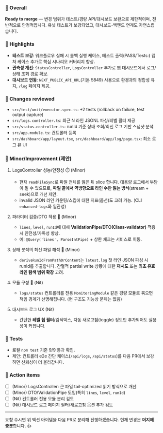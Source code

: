### 🧾 Overall
**Ready to merge** — 변경 범위가 테스트/경량 API/대시보드 보완으로 제한적이며, 전반적으로 안정적입니다. 유닛 테스트가 보강되었고, 대시보드-백엔드 연계도 자연스럽습니다.

### 🌟 Highlights
- **테스트 보강**: 워크플로우 실패 시 롤백 실행 케이스, 테스트 출력(PASS/Tests:) 캡처 케이스 추가로 핵심 시나리오 커버리지 향상.
- **관측성 개선**: `StatusController`, `LogsController` 추가로 웹 대시보드에서 로그/상태 조회 경로 확보.
- **대시보드 연동**: `NEXT_PUBLIC_API_URL`(기본 5849) 사용으로 환경과의 정합성 유지, `/log` 페이지 제공.

### 🧩 Changes reviewed
- `src/test/unit/executor.spec.ts`: +2 tests (rollback on failure, test output capture)
- `src/logs.controller.ts`: 최근 N 라인 JSONL 파싱/레벨 필터 제공
- `src/status.controller.ts`: runId 기준 상태 조회/최신 로그 기반 스냅샷 분석
- `src/app.module.ts`: 컨트롤러 등록
- `src/dashboard/app/layout.tsx`, `src/dashboard/app/log/page.tsx`: 최소 로그 뷰 UI

### 🧩 Minor/Improvement (제안)
1) LogsController 성능/안정성 ⏱️ (Minor)
   - 현재 `readFileSync`로 파일 전체를 읽은 뒤 slice 합니다. 대용량 로그에서 부담이 될 수 있으므로, **파일 끝에서 역방향으로 라인 수만 읽는 방식**(stream + seek)으로 개선 제안.
   - invalid JSON 라인 카운팅/스킵에 대한 지표(옵션)도 고려 가능. (CLI `enhanced-logs`와 일관성)

2) 파라미터 검증/DTO 적용 🧰 (Minor)
   - `lines`, `level`, `runId`에 대해 **ValidationPipe/DTO(Class-validator)** 적용 시 안전성/가독성 향상.
   - 예: `@Query('lines', ParseIntPipe)` + 상한 체크는 서비스로 이동.

3) 상태 분석의 최신 파일 해석 🔎 (Minor)
   - `deriveRunIdFromPathOrContent`는 `latest.log` 첫 라인 JSON 파싱 시 runId를 추출합니다. 간헐적 partial write 상황에 대한 **재시도** 또는 **최초 유효 라인 탐색 범위 확장** 고려.

4) 모듈 구성 🧱 (Nit)
   - `logs/status` 컨트롤러를 전용 `MonitoringModule` 같은 경량 모듈로 묶으면 책임 경계가 선명해집니다. (현 구조도 기능상 문제는 없음)

5) 대시보드 로그 UX (Nit)
   - 간단한 **레벨 칩 필터**/검색박스, 자동 새로고침(toggle) 정도만 추가되어도 실용성이 커집니다.

### 🧪 Tests
- 로컬 `npm test` 기준 9/9 통과 확인.
- 제안: 컨트롤러 e2e 간단 케이스(`/api/logs`, `/api/status`)를 다음 PR에서 보강하면 신뢰성이 더 올라갑니다.

### 📝 Action items
- [ ] (Minor) LogsController: 큰 파일 tail-optimized 읽기 방식으로 개선
- [ ] (Minor) DTO/ValidationPipe 도입(특히 `lines`, `level`, `runId`)
- [ ] (Nit) 컨트롤러 전용 모듈 분리 검토
- [ ] (Nit) 대시보드 로그 페이지 필터/새로고침 옵션 추가 검토

---
요청 주시면 위 액션 아이템을 다음 PR로 분리해 진행하겠습니다. 현재 변경은 **머지에 충분**합니다. 👍
